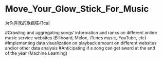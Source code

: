# Move_Your_Glow_Stick_For_Music
为你喜欢的歌疯狂打call

#Crawling and aggregating songs’ information and ranks on different online music service websites (Billboard, Melon, iTunes music, YouTube, etc)
#Implementing data visualization on playback amount on different websites and/or other data analysis
#Anticipating if a song can get award at the end of the year (Machine Learning) 

